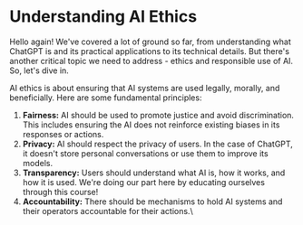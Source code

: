 # Understanding AI Ethics

Hello again! We've covered a lot of ground so far, from understanding what ChatGPT is and its practical applications to its technical details. But there's another critical topic we need to address - ethics and responsible use of AI. So, let's dive in.

AI ethics is about ensuring that AI systems are used legally, morally, and beneficially. Here are some fundamental principles:

1. **Fairness:** AI should be used to promote justice and avoid discrimination. This includes ensuring the AI does not reinforce existing biases in its responses or actions.
2. **Privacy:** AI should respect the privacy of users. In the case of ChatGPT, it doesn't store personal conversations or use them to improve its models.
3. **Transparency:** Users should understand what AI is, how it works, and how it is used. We're doing our part here by educating ourselves through this course!
4. **Accountability:** There should be mechanisms to hold AI systems and their operators accountable for their actions.\
